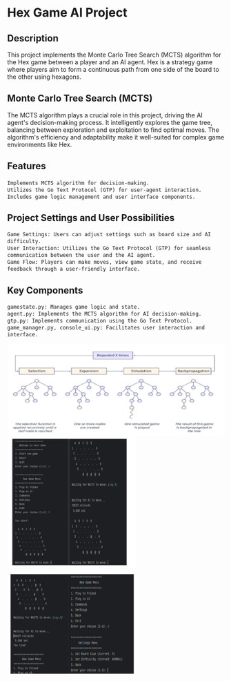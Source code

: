 # Hex Game AI Project
## Description
This project implements the Monte Carlo Tree Search (MCTS) algorithm for the Hex game between a player and an AI agent. Hex is a strategy game where players aim to form a continuous path from one side of the board to the other using hexagons.

## Monte Carlo Tree Search (MCTS)
The MCTS algorithm plays a crucial role in this project, driving the AI agent's decision-making process. It intelligently explores the game tree, balancing between exploration and exploitation to find optimal moves. The algorithm's efficiency and adaptability make it well-suited for complex game environments like Hex.

## Features
    Implements MCTS algorithm for decision-making.
    Utilizes the Go Text Protocol (GTP) for user-agent interaction.
    Includes game logic management and user interface components.

## Project Settings and User Possibilities
    Game Settings: Users can adjust settings such as board size and AI difficulty.
    User Interaction: Utilizes the Go Text Protocol (GTP) for seamless communication between the user and the AI agent.
    Game Flow: Players can make moves, view game state, and receive feedback through a user-friendly interface.

## Key Components
    gamestate.py: Manages game logic and state.
    agent.py: Implements the MCTS algorithm for AI decision-making.
    gtp.py: Implements communication using the Go Text Protocol.
    game_manager.py, console_ui.py: Facilitates user interaction and interface.

![image](images/algorithm.png)
<img src="images/img1.png" alt="Screenshot 1" width="300"> <img src="images/img2.png" alt="Screenshot 2" width="300">
